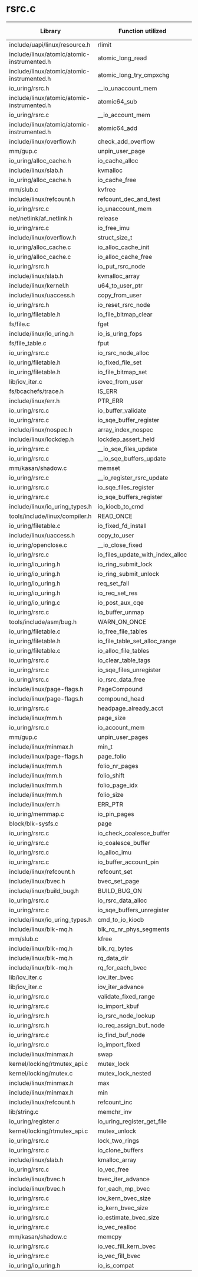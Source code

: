 # rsrc.c

| Library | Function utilized | Time Used |
| - | - | - |
| include/uapi/linux/resource.h | rlimit | 2 |
| include/linux/atomic/atomic-instrumented.h | atomic_long_read | 1 |
| include/linux/atomic/atomic-instrumented.h | atomic_long_try_cmpxchg | 1 |
| io_uring/rsrc.h | __io_unaccount_mem | 1 |
| include/linux/atomic/atomic-instrumented.h | atomic64_sub | 1 |
| io_uring/rsrc.c | __io_account_mem | 1 |
| include/linux/atomic/atomic-instrumented.h | atomic64_add | 1 |
| include/linux/overflow.h | check_add_overflow | 4 |
| mm/gup.c | unpin_user_page | 1 |
| io_uring/alloc_cache.h | io_cache_alloc | 2 |
| include/linux/slab.h | kvmalloc | 1 |
| io_uring/alloc_cache.h | io_cache_free | 3 |
| mm/slub.c | kvfree | 4 |
| include/linux/refcount.h | refcount_dec_and_test | 1 |
| io_uring/rsrc.c | io_unaccount_mem | 1 |
| net/netlink/af_netlink.h | release | 1 |
| io_uring/rsrc.c | io_free_imu | 2 |
| include/linux/overflow.h | struct_size_t | 1 |
| io_uring/alloc_cache.c | io_alloc_cache_init | 2 |
| io_uring/alloc_cache.c | io_alloc_cache_free | 2 |
| io_uring/rsrc.h | io_put_rsrc_node | 2 |
| include/linux/slab.h | kvmalloc_array | 2 |
| include/linux/kernel.h | u64_to_user_ptr | 9 |
| include/linux/uaccess.h | copy_from_user | 11 |
| io_uring/rsrc.h | io_reset_rsrc_node | 2 |
| io_uring/filetable.h | io_file_bitmap_clear | 1 |
| fs/file.c | fget | 3 |
| include/linux/io_uring.h | io_is_uring_fops | 2 |
| fs/file_table.c | fput | 6 |
| io_uring/rsrc.c | io_rsrc_node_alloc | 5 |
| io_uring/filetable.h | io_fixed_file_set | 2 |
| io_uring/filetable.h | io_file_bitmap_set | 2 |
| lib/iov_iter.c | iovec_from_user | 3 |
| fs/bcachefs/trace.h | IS_ERR | 7 |
| include/linux/err.h | PTR_ERR | 7 |
| io_uring/rsrc.c | io_buffer_validate | 2 |
| io_uring/rsrc.c | io_sqe_buffer_register | 2 |
| include/linux/nospec.h | array_index_nospec | 3 |
| include/linux/lockdep.h | lockdep_assert_held | 3 |
| io_uring/rsrc.c | __io_sqe_files_update | 1 |
| io_uring/rsrc.c | __io_sqe_buffers_update | 1 |
| mm/kasan/shadow.c | memset | 3 |
| io_uring/rsrc.c | __io_register_rsrc_update | 3 |
| io_uring/rsrc.c | io_sqe_files_register | 1 |
| io_uring/rsrc.c | io_sqe_buffers_register | 1 |
| include/linux/io_uring_types.h | io_kiocb_to_cmd | 3 |
| tools/include/linux/compiler.h | READ_ONCE | 3 |
| io_uring/filetable.c | io_fixed_fd_install | 1 |
| include/linux/uaccess.h | copy_to_user | 1 |
| io_uring/openclose.c | __io_close_fixed | 1 |
| io_uring/rsrc.c | io_files_update_with_index_alloc | 1 |
| io_uring/io_uring.h | io_ring_submit_lock | 4 |
| io_uring/io_uring.h | io_ring_submit_unlock | 4 |
| io_uring/io_uring.h | req_set_fail | 1 |
| io_uring/io_uring.h | io_req_set_res | 1 |
| io_uring/io_uring.c | io_post_aux_cqe | 1 |
| io_uring/rsrc.c | io_buffer_unmap | 2 |
| tools/include/asm/bug.h | WARN_ON_ONCE | 3 |
| io_uring/filetable.c | io_free_file_tables | 1 |
| io_uring/filetable.h | io_file_table_set_alloc_range | 2 |
| io_uring/filetable.c | io_alloc_file_tables | 1 |
| io_uring/rsrc.c | io_clear_table_tags | 2 |
| io_uring/rsrc.c | io_sqe_files_unregister | 1 |
| io_uring/rsrc.c | io_rsrc_data_free | 3 |
| include/linux/page-flags.h | PageCompound | 3 |
| include/linux/page-flags.h | compound_head | 4 |
| io_uring/rsrc.c | headpage_already_acct | 1 |
| include/linux/mm.h | page_size | 1 |
| io_uring/rsrc.c | io_account_mem | 1 |
| mm/gup.c | unpin_user_pages | 3 |
| include/linux/minmax.h | min_t | 3 |
| include/linux/page-flags.h | page_folio | 3 |
| include/linux/mm.h | folio_nr_pages | 1 |
| include/linux/mm.h | folio_shift | 1 |
| include/linux/mm.h | folio_page_idx | 2 |
| include/linux/mm.h | folio_size | 1 |
| include/linux/err.h | ERR_PTR | 2 |
| io_uring/memmap.c | io_pin_pages | 1 |
| block/blk-sysfs.c | page | 1 |
| io_uring/rsrc.c | io_check_coalesce_buffer | 1 |
| io_uring/rsrc.c | io_coalesce_buffer | 1 |
| io_uring/rsrc.c | io_alloc_imu | 2 |
| io_uring/rsrc.c | io_buffer_account_pin | 1 |
| include/linux/refcount.h | refcount_set | 2 |
| include/linux/bvec.h | bvec_set_page | 2 |
| include/linux/build_bug.h | BUILD_BUG_ON | 1 |
| io_uring/rsrc.c | io_rsrc_data_alloc | 2 |
| io_uring/rsrc.c | io_sqe_buffers_unregister | 1 |
| include/linux/io_uring_types.h | cmd_to_io_kiocb | 2 |
| include/linux/blk-mq.h | blk_rq_nr_phys_segments | 1 |
| mm/slub.c | kfree | 2 |
| include/linux/blk-mq.h | blk_rq_bytes | 1 |
| include/linux/blk-mq.h | rq_data_dir | 1 |
| include/linux/blk-mq.h | rq_for_each_bvec | 1 |
| lib/iov_iter.c | iov_iter_bvec | 4 |
| lib/iov_iter.c | iov_iter_advance | 2 |
| io_uring/rsrc.c | validate_fixed_range | 3 |
| io_uring/rsrc.c | io_import_kbuf | 1 |
| io_uring/rsrc.h | io_rsrc_node_lookup | 2 |
| io_uring/rsrc.h | io_req_assign_buf_node | 1 |
| io_uring/rsrc.c | io_find_buf_node | 2 |
| io_uring/rsrc.c | io_import_fixed | 1 |
| include/linux/minmax.h | swap | 1 |
| kernel/locking/rtmutex_api.c | mutex_lock | 1 |
| kernel/locking/mutex.c | mutex_lock_nested | 1 |
| include/linux/minmax.h | max | 1 |
| include/linux/minmax.h | min | 1 |
| include/linux/refcount.h | refcount_inc | 1 |
| lib/string.c | memchr_inv | 1 |
| io_uring/register.c | io_uring_register_get_file | 1 |
| kernel/locking/rtmutex_api.c | mutex_unlock | 2 |
| io_uring/rsrc.c | lock_two_rings | 1 |
| io_uring/rsrc.c | io_clone_buffers | 1 |
| include/linux/slab.h | kmalloc_array | 1 |
| io_uring/rsrc.c | io_vec_free | 2 |
| include/linux/bvec.h | bvec_iter_advance | 1 |
| include/linux/bvec.h | for_each_mp_bvec | 1 |
| io_uring/rsrc.c | iov_kern_bvec_size | 1 |
| io_uring/rsrc.c | io_kern_bvec_size | 1 |
| io_uring/rsrc.c | io_estimate_bvec_size | 1 |
| io_uring/rsrc.c | io_vec_realloc | 2 |
| mm/kasan/shadow.c | memcpy | 1 |
| io_uring/rsrc.c | io_vec_fill_kern_bvec | 1 |
| io_uring/rsrc.c | io_vec_fill_bvec | 1 |
| io_uring/io_uring.h | io_is_compat | 1 |
